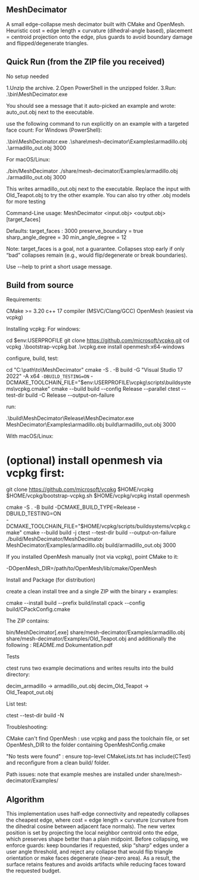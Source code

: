 ## MeshDecimator

A small edge-collapse mesh decimator built with CMake and OpenMesh.
Heuristic cost = edge length × curvature (dihedral-angle based),
placement = centroid projection onto the edge,
plus guards to avoid boundary damage and flipped/degenerate triangles.

## Quick Run (from the ZIP file you received)

No setup needed 

1.Unzip the archive.
2.Open PowerShell in the unzipped folder.
3.Run:
.\bin\MeshDecimator.exe

You should see a message that it auto-picked an example and wrote:
auto_out.obj
next to the executable.

use the following command to run explicitly on an example with a targeted face count:
For Windows (PowerShell):

.\bin\MeshDecimator.exe .\share\mesh-decimator\Examples\armadillo.obj .\armadillo_out.obj 3000

For macOS/Linux:

./bin/MeshDecimator ./share/mesh-decimator/Examples/armadillo.obj ./armadillo_out.obj 3000

This writes armadillo_out.obj next to the executable. 
Replace the input with Old_Teapot.obj to try the other example.
You can also try other .obj models for more testing

Command-Line usage:
MeshDecimator <input.obj> <output.obj> [target_faces]

Defaults:
target_faces : 3000
preserve_boundary = true
sharp_angle_degree = 30
min_angle_degree = 12

Note: target_faces is a goal, not a guarantee. Collapses stop early if only “bad” collapses remain 
(e.g., would flip/degenerate or break boundaries).

Use --help to print a short usage message.

## Build from source 
Requirements:

CMake >= 3.20
c++ 17 compiler (MSVC/Clang/GCC)
OpenMesh (easiest via vcpkg)

Installing vcpkg:
For windows:

cd $env:USERPROFILE
git clone https://github.com/microsoft/vcpkg.git
cd vcpkg
.\bootstrap-vcpkg.bat
.\vcpkg.exe install openmesh:x64-windows

configure, build, test:

cd "C:\path\to\MeshDecimator"
cmake -S . -B build -G "Visual Studio 17 2022" -A x64 `
  -DBUILD_TESTING=ON `
  -DCMAKE_TOOLCHAIN_FILE="$env:USERPROFILE\vcpkg\scripts\buildsystems\vcpkg.cmake"
cmake --build build --config Release --parallel
ctest --test-dir build -C Release --output-on-failure

run:

.\build\MeshDecimator\Release\MeshDecimator.exe MeshDecimator\Examples\armadillo.obj build\armadillo_out.obj 3000

With macOS/Linux:

# (optional) install openmesh via vcpkg first:
git clone https://github.com/microsoft/vcpkg $HOME/vcpkg
$HOME/vcpkg/bootstrap-vcpkg.sh
$HOME/vcpkg/vcpkg install openmesh

cmake -S . -B build -DCMAKE_BUILD_TYPE=Release -DBUILD_TESTING=ON \
  -DCMAKE_TOOLCHAIN_FILE="$HOME/vcpkg/scripts/buildsystems/vcpkg.cmake"
cmake --build build -j
ctest --test-dir build --output-on-failure
./build/MeshDecimator/MeshDecimator MeshDecimator/Examples/armadillo.obj build/armadillo_out.obj 3000

If you installed OpenMesh manually (not via vcpkg), point CMake to it:

-DOpenMesh_DIR=/path/to/OpenMesh/lib/cmake/OpenMesh

Install and Package (for distribution)

create a clean install tree and a single ZIP with the binary + examples:

cmake --install build --prefix build/install
cpack --config build/CPackConfig.cmake

The ZIP contains:

bin/MeshDecimator[.exe]
share/mesh-decimator/Examples/armadillo.obj
share/mesh-decimator/Examples/Old_Teapot.obj
and additionally the following :
README.md
Dokumentation.pdf

Tests

ctest runs two example decimations and writes results into the build directory:

decim_armadillo → armadillo_out.obj
decim_Old_Teapot → Old_Teapot_out.obj

List test:

ctest --test-dir build -N

Troubleshooting:

CMake can't find OpenMesh : use vcpkg and pass the toolchain file, or
set OpenMesh_DIR to the folder containing OpenMeshConfig.cmake

"No tests were found" : ensure top-level CMakeLists.txt has include(CTest) and 
reconfigure from a clean build/ folder.

Path issues: note that example meshes are installed under share/mesh-decimator/Examples/

## Algorithm

This implementation uses half-edge connectivity and repeatedly collapses the cheapest edge,
where cost = edge length × curvature (curvature from the dihedral cosine between adjacent face 
normals). The new vertex position is set by projecting the local neighbor centroid onto the edge,
which preserves shape better than a plain midpoint. Before collapsing, we enforce guards: keep boundaries 
if requested, skip “sharp” edges under a user angle threshold, and reject any collapse that would flip triangle 
orientation or make faces degenerate (near-zero area). As a result, the surface retains features and avoids 
artifacts while reducing faces toward the requested budget.
